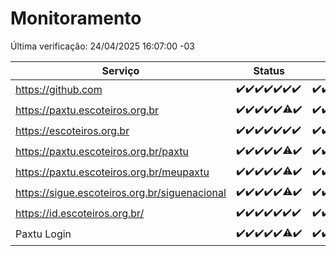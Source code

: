 # Monitoramento

Última verificação: 24/04/2025 16:07:00 -03

|Serviço|Status|Últimas 24h|
|---|---|---|
|https://github.com|<span title="2025-04-17: OK=23">✔️</span><span title="2025-04-18: OK=23">✔️</span><span title="2025-04-19: OK=23">✔️</span><span title="2025-04-20: OK=23">✔️</span><span title="2025-04-21: OK=23">✔️</span><span title="2025-04-22: OK=23">✔️</span><span title="2025-04-23: OK=18">✔️</span>|<span title="23/04/2025 16:07:00 -03 : 200">✔️</span><span title="23/04/2025 17:10:00 -03 : 200">✔️</span><span title="23/04/2025 18:08:00 -03 : 200">✔️</span><span title="23/04/2025 19:08:00 -03 : 200">✔️</span><span title="23/04/2025 20:09:00 -03 : 200">✔️</span><span title="23/04/2025 21:44:00 -03 : 200">✔️</span><span title="23/04/2025 23:23:00 -03 : 200">✔️</span><span title="24/04/2025 00:31:00 -03 : 200">✔️</span><span title="24/04/2025 01:11:00 -03 : 200">✔️</span><span title="24/04/2025 02:10:00 -03 : 200">✔️</span><span title="24/04/2025 03:13:00 -03 : 200">✔️</span><span title="24/04/2025 04:09:00 -03 : 200">✔️</span><span title="24/04/2025 05:13:00 -03 : 200">✔️</span><span title="24/04/2025 06:10:00 -03 : 200">✔️</span><span title="24/04/2025 07:10:00 -03 : 200">✔️</span><span title="24/04/2025 08:07:00 -03 : 200">✔️</span><span title="24/04/2025 09:17:00 -03 : 200">✔️</span><span title="24/04/2025 10:22:00 -03 : 200">✔️</span><span title="24/04/2025 11:08:00 -03 : 200">✔️</span><span title="24/04/2025 12:10:00 -03 : 200">✔️</span><span title="24/04/2025 13:11:00 -03 : 200">✔️</span><span title="24/04/2025 14:08:00 -03 : 200">✔️</span><span title="24/04/2025 15:12:00 -03 : 200">✔️</span><span title="24/04/2025 16:07:00 -03 : 200">✔️</span>|
|https://paxtu.escoteiros.org.br|<span title="2025-04-17: OK=23">✔️</span><span title="2025-04-18: OK=23">✔️</span><span title="2025-04-19: OK=23">✔️</span><span title="2025-04-20: OK=23">✔️</span><span title="2025-04-21: OK=23">✔️</span><span title="2025-04-22: OK=22, Falhas=1">⚠️</span><span title="2025-04-23: OK=18">✔️</span>|<span title="23/04/2025 16:07:00 -03 : 200">✔️</span><span title="23/04/2025 17:10:00 -03 : 200">✔️</span><span title="23/04/2025 18:08:00 -03 : 200">✔️</span><span title="23/04/2025 19:08:00 -03 : 200">✔️</span><span title="23/04/2025 20:09:00 -03 : 200">✔️</span><span title="23/04/2025 21:44:00 -03 : 200">✔️</span><span title="23/04/2025 23:23:00 -03 : 200">✔️</span><span title="24/04/2025 00:31:00 -03 : 200">✔️</span><span title="24/04/2025 01:11:00 -03 : 200">✔️</span><span title="24/04/2025 02:10:00 -03 : 200">✔️</span><span title="24/04/2025 03:13:00 -03 : 200">✔️</span><span title="24/04/2025 04:09:00 -03 : 200">✔️</span><span title="24/04/2025 05:13:00 -03 : 200">✔️</span><span title="24/04/2025 06:10:00 -03 : 200">✔️</span><span title="24/04/2025 07:10:00 -03 : 200">✔️</span><span title="24/04/2025 08:07:00 -03 : 200">✔️</span><span title="24/04/2025 09:17:00 -03 : 200">✔️</span><span title="24/04/2025 10:22:00 -03 : 200">✔️</span><span title="24/04/2025 11:08:00 -03 : 200">✔️</span><span title="24/04/2025 12:10:00 -03 : 200">✔️</span><span title="24/04/2025 13:11:00 -03 : 200">✔️</span><span title="24/04/2025 14:08:00 -03 : 200">✔️</span><span title="24/04/2025 15:12:00 -03 : 200">✔️</span><span title="24/04/2025 16:07:00 -03 : 200">✔️</span>|
|https://escoteiros.org.br|<span title="2025-04-17: OK=23">✔️</span><span title="2025-04-18: OK=23">✔️</span><span title="2025-04-19: OK=23">✔️</span><span title="2025-04-20: OK=23">✔️</span><span title="2025-04-21: OK=23">✔️</span><span title="2025-04-22: OK=23">✔️</span><span title="2025-04-23: OK=18">✔️</span>|<span title="23/04/2025 16:07:00 -03 : 200">✔️</span><span title="23/04/2025 17:10:00 -03 : 200">✔️</span><span title="23/04/2025 18:08:00 -03 : 200">✔️</span><span title="23/04/2025 19:08:00 -03 : 200">✔️</span><span title="23/04/2025 20:09:00 -03 : 200">✔️</span><span title="23/04/2025 21:44:00 -03 : 200">✔️</span><span title="23/04/2025 23:23:00 -03 : 200">✔️</span><span title="24/04/2025 00:31:00 -03 : 200">✔️</span><span title="24/04/2025 01:11:00 -03 : 200">✔️</span><span title="24/04/2025 02:10:00 -03 : 200">✔️</span><span title="24/04/2025 03:13:00 -03 : 200">✔️</span><span title="24/04/2025 04:09:00 -03 : 200">✔️</span><span title="24/04/2025 05:13:00 -03 : 200">✔️</span><span title="24/04/2025 06:10:00 -03 : 200">✔️</span><span title="24/04/2025 07:10:00 -03 : 200">✔️</span><span title="24/04/2025 08:07:00 -03 : 200">✔️</span><span title="24/04/2025 09:17:00 -03 : 200">✔️</span><span title="24/04/2025 10:22:00 -03 : 200">✔️</span><span title="24/04/2025 11:08:00 -03 : 200">✔️</span><span title="24/04/2025 12:10:00 -03 : 200">✔️</span><span title="24/04/2025 13:11:00 -03 : 200">✔️</span><span title="24/04/2025 14:08:00 -03 : 200">✔️</span><span title="24/04/2025 15:12:00 -03 : 200">✔️</span><span title="24/04/2025 16:07:00 -03 : 200">✔️</span>|
|https://paxtu.escoteiros.org.br/paxtu|<span title="2025-04-17: OK=23">✔️</span><span title="2025-04-18: OK=23">✔️</span><span title="2025-04-19: OK=23">✔️</span><span title="2025-04-20: OK=23">✔️</span><span title="2025-04-21: OK=23">✔️</span><span title="2025-04-22: OK=21, Falhas=2">⚠️</span><span title="2025-04-23: OK=18">✔️</span>|<span title="23/04/2025 16:07:00 -03 : 200">✔️</span><span title="23/04/2025 17:10:00 -03 : 200">✔️</span><span title="23/04/2025 18:08:00 -03 : 200">✔️</span><span title="23/04/2025 19:08:00 -03 : 200">✔️</span><span title="23/04/2025 20:09:00 -03 : 200">✔️</span><span title="23/04/2025 21:44:00 -03 : 200">✔️</span><span title="23/04/2025 23:23:00 -03 : 200">✔️</span><span title="24/04/2025 00:31:00 -03 : 200">✔️</span><span title="24/04/2025 01:11:00 -03 : 200">✔️</span><span title="24/04/2025 02:10:00 -03 : 200">✔️</span><span title="24/04/2025 03:13:00 -03 : 200">✔️</span><span title="24/04/2025 04:09:00 -03 : 200">✔️</span><span title="24/04/2025 05:13:00 -03 : 200">✔️</span><span title="24/04/2025 06:10:00 -03 : 200">✔️</span><span title="24/04/2025 07:10:00 -03 : 200">✔️</span><span title="24/04/2025 08:07:00 -03 : 200">✔️</span><span title="24/04/2025 09:17:00 -03 : 200">✔️</span><span title="24/04/2025 10:22:00 -03 : 200">✔️</span><span title="24/04/2025 11:08:00 -03 : 200">✔️</span><span title="24/04/2025 12:10:00 -03 : 200">✔️</span><span title="24/04/2025 13:11:00 -03 : 200">✔️</span><span title="24/04/2025 14:08:00 -03 : 200">✔️</span><span title="24/04/2025 15:12:00 -03 : 200">✔️</span><span title="24/04/2025 16:07:00 -03 : 200">✔️</span>|
|https://paxtu.escoteiros.org.br/meupaxtu|<span title="2025-04-17: OK=23">✔️</span><span title="2025-04-18: OK=23">✔️</span><span title="2025-04-19: OK=23">✔️</span><span title="2025-04-20: OK=23">✔️</span><span title="2025-04-21: OK=23">✔️</span><span title="2025-04-22: OK=22, Falhas=1">⚠️</span><span title="2025-04-23: OK=18">✔️</span>|<span title="23/04/2025 16:07:00 -03 : 200">✔️</span><span title="23/04/2025 17:10:00 -03 : 200">✔️</span><span title="23/04/2025 18:08:00 -03 : 200">✔️</span><span title="23/04/2025 19:08:00 -03 : 200">✔️</span><span title="23/04/2025 20:09:00 -03 : 200">✔️</span><span title="23/04/2025 21:44:00 -03 : 200">✔️</span><span title="23/04/2025 23:23:00 -03 : 200">✔️</span><span title="24/04/2025 00:31:00 -03 : 200">✔️</span><span title="24/04/2025 01:11:00 -03 : 200">✔️</span><span title="24/04/2025 02:10:00 -03 : 200">✔️</span><span title="24/04/2025 03:13:00 -03 : 200">✔️</span><span title="24/04/2025 04:09:00 -03 : 200">✔️</span><span title="24/04/2025 05:13:00 -03 : 200">✔️</span><span title="24/04/2025 06:10:00 -03 : 200">✔️</span><span title="24/04/2025 07:10:00 -03 : 200">✔️</span><span title="24/04/2025 08:07:00 -03 : 200">✔️</span><span title="24/04/2025 09:17:00 -03 : 200">✔️</span><span title="24/04/2025 10:22:00 -03 : 200">✔️</span><span title="24/04/2025 11:08:00 -03 : 200">✔️</span><span title="24/04/2025 12:10:00 -03 : 200">✔️</span><span title="24/04/2025 13:11:00 -03 : 200">✔️</span><span title="24/04/2025 14:08:00 -03 : 200">✔️</span><span title="24/04/2025 15:12:00 -03 : 200">✔️</span><span title="24/04/2025 16:07:00 -03 : 200">✔️</span>|
|https://sigue.escoteiros.org.br/siguenacional|<span title="2025-04-17: OK=23">✔️</span><span title="2025-04-18: OK=23">✔️</span><span title="2025-04-19: OK=23">✔️</span><span title="2025-04-20: OK=23">✔️</span><span title="2025-04-21: OK=23">✔️</span><span title="2025-04-22: OK=22, Falhas=1">⚠️</span><span title="2025-04-23: OK=18">✔️</span>|<span title="23/04/2025 16:07:00 -03 : 200">✔️</span><span title="23/04/2025 17:10:00 -03 : 200">✔️</span><span title="23/04/2025 18:08:00 -03 : 200">✔️</span><span title="23/04/2025 19:08:00 -03 : 200">✔️</span><span title="23/04/2025 20:09:00 -03 : 200">✔️</span><span title="23/04/2025 21:44:00 -03 : 200">✔️</span><span title="23/04/2025 23:23:00 -03 : 200">✔️</span><span title="24/04/2025 00:31:00 -03 : 200">✔️</span><span title="24/04/2025 01:11:00 -03 : 200">✔️</span><span title="24/04/2025 02:10:00 -03 : 200">✔️</span><span title="24/04/2025 03:13:00 -03 : 200">✔️</span><span title="24/04/2025 04:09:00 -03 : 200">✔️</span><span title="24/04/2025 05:13:00 -03 : 200">✔️</span><span title="24/04/2025 06:10:00 -03 : 200">✔️</span><span title="24/04/2025 07:10:00 -03 : 200">✔️</span><span title="24/04/2025 08:07:00 -03 : 200">✔️</span><span title="24/04/2025 09:17:00 -03 : 200">✔️</span><span title="24/04/2025 10:22:00 -03 : 200">✔️</span><span title="24/04/2025 11:08:00 -03 : 200">✔️</span><span title="24/04/2025 12:10:00 -03 : 200">✔️</span><span title="24/04/2025 13:11:00 -03 : 200">✔️</span><span title="24/04/2025 14:08:00 -03 : 200">✔️</span><span title="24/04/2025 15:12:00 -03 : 200">✔️</span><span title="24/04/2025 16:07:00 -03 : 200">✔️</span>|
|https://id.escoteiros.org.br/|<span title="2025-04-17: OK=23">✔️</span><span title="2025-04-18: OK=23">✔️</span><span title="2025-04-19: OK=23">✔️</span><span title="2025-04-20: OK=23">✔️</span><span title="2025-04-21: OK=23">✔️</span><span title="2025-04-22: OK=23">✔️</span><span title="2025-04-23: OK=18">✔️</span>|<span title="23/04/2025 16:07:00 -03 : 200">✔️</span><span title="23/04/2025 17:11:00 -03 : 200">✔️</span><span title="23/04/2025 18:08:00 -03 : 200">✔️</span><span title="23/04/2025 19:08:00 -03 : 200">✔️</span><span title="23/04/2025 20:09:00 -03 : 200">✔️</span><span title="23/04/2025 21:44:00 -03 : 200">✔️</span><span title="23/04/2025 23:23:00 -03 : 200">✔️</span><span title="24/04/2025 00:31:00 -03 : 200">✔️</span><span title="24/04/2025 01:11:00 -03 : 200">✔️</span><span title="24/04/2025 02:10:00 -03 : 200">✔️</span><span title="24/04/2025 03:13:00 -03 : 200">✔️</span><span title="24/04/2025 04:09:00 -03 : 200">✔️</span><span title="24/04/2025 05:13:00 -03 : 200">✔️</span><span title="24/04/2025 06:10:00 -03 : 200">✔️</span><span title="24/04/2025 07:10:00 -03 : 200">✔️</span><span title="24/04/2025 08:07:00 -03 : 200">✔️</span><span title="24/04/2025 09:17:00 -03 : 200">✔️</span><span title="24/04/2025 10:22:00 -03 : 200">✔️</span><span title="24/04/2025 11:08:00 -03 : 200">✔️</span><span title="24/04/2025 12:10:00 -03 : 200">✔️</span><span title="24/04/2025 13:11:00 -03 : 200">✔️</span><span title="24/04/2025 14:08:00 -03 : 200">✔️</span><span title="24/04/2025 15:12:00 -03 : 200">✔️</span><span title="24/04/2025 16:07:00 -03 : 200">✔️</span>|
|Paxtu Login|<span title="2025-04-17: OK=23">✔️</span><span title="2025-04-18: OK=23">✔️</span><span title="2025-04-19: OK=23">✔️</span><span title="2025-04-20: OK=23">✔️</span><span title="2025-04-21: OK=23">✔️</span><span title="2025-04-22: OK=22, Falhas=1">⚠️</span><span title="2025-04-23: OK=18">✔️</span>|<span title="23/04/2025 16:07:00 -03 : 200">✔️</span><span title="23/04/2025 17:11:00 -03 : 200">✔️</span><span title="23/04/2025 18:08:00 -03 : 200">✔️</span><span title="23/04/2025 19:08:00 -03 : 200">✔️</span><span title="23/04/2025 20:09:00 -03 : 200">✔️</span><span title="23/04/2025 21:44:00 -03 : 200">✔️</span><span title="23/04/2025 23:23:00 -03 : 200">✔️</span><span title="24/04/2025 00:31:00 -03 : 200">✔️</span><span title="24/04/2025 01:11:00 -03 : 200">✔️</span><span title="24/04/2025 02:10:00 -03 : 200">✔️</span><span title="24/04/2025 03:13:00 -03 : 200">✔️</span><span title="24/04/2025 04:09:00 -03 : 200">✔️</span><span title="24/04/2025 05:13:00 -03 : 200">✔️</span><span title="24/04/2025 06:10:00 -03 : 200">✔️</span><span title="24/04/2025 07:10:00 -03 : 200">✔️</span><span title="24/04/2025 08:07:00 -03 : 200">✔️</span><span title="24/04/2025 09:17:00 -03 : 200">✔️</span><span title="24/04/2025 10:22:00 -03 : 200">✔️</span><span title="24/04/2025 11:08:00 -03 : 200">✔️</span><span title="24/04/2025 12:10:00 -03 : 200">✔️</span><span title="24/04/2025 13:11:00 -03 : 200">✔️</span><span title="24/04/2025 14:08:00 -03 : 200">✔️</span><span title="24/04/2025 15:12:00 -03 : 200">✔️</span><span title="24/04/2025 16:07:00 -03 : 200">✔️</span>|
